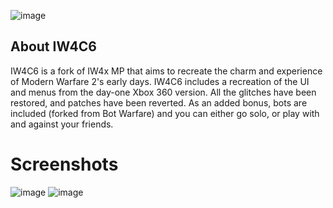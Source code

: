 ![image](https://github.com/user-attachments/assets/3a9fc3c9-10eb-45be-bb55-10a84812f0bb)

## About IW4C6
IW4C6 is a fork of IW4x MP that aims to recreate the charm and experience of Modern Warfare 2's early days.
IW4C6 includes a recreation of the UI and menus from the day-one Xbox 360 version. All the glitches have been restored, and patches have been reverted.
As an added bonus, bots are included (forked from Bot Warfare) and you can either go solo, or play with and against your friends.

# Screenshots
![image](https://github.com/user-attachments/assets/a14361df-13da-45c2-9623-591a0fca7de6)
![image](https://github.com/user-attachments/assets/6488c969-8f0b-4806-a585-9cf8ec6dd422)

